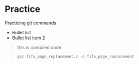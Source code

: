 # Practice
Practicing git commands
* Bullet list
* Bullet list item 2
> this is compiled code

> `gcc fifo_page_replacement.c -o fifo_page_replacement`
